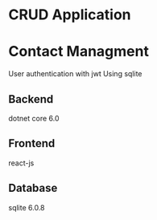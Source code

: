 # CRUD Application
# Contact Managment


User authentication with jwt
Using sqlite

## Backend
dotnet  core 6.0
## Frontend
react-js 
## Database
sqlite 6.0.8


